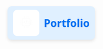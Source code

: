 <a href="https://github.com/bixu1708/portfolio" target="_blank" style="text-decoration:none; display: inline-flex; align-items: center; background: #e0f0ff; padding: 10px 15px; border-radius: 12px; box-shadow: 0 4px 8px rgba(0,0,0,0.1);">
  <img src="https://raw.githubusercontent.com/bixu1708/portfolio/main/src/assets/logo.png" alt="Portfolio Logo" width="70" height="70" style="vertical-align:middle; border-radius: 15%;"/>
  <span style="color:#0070f3; font-size:28px; font-weight:900; font-family: 'Segoe UI', Tahoma, Geneva, Verdana, sans-serif; margin-left: 12px; text-shadow: 1px 1px 2px rgba(0,0,0,0.1);">
    Portfolio
  </span>
</a>


<!--
**bixu1708/bixu1708** is a ✨ _special_ ✨ repository because its `README.md` (this file) appears on your GitHub profile.

Here are some ideas to get you started:

- 🔭 I’m currently working on ...
- 🌱 I’m currently learning ...
- 👯 I’m looking to collaborate on ...
- 🤔 I’m looking for help with ...
- 💬 Ask me about ...
- 📫 How to reach me: ...
- 😄 Pronouns: ...
- ⚡ Fun fact: ...
-->
